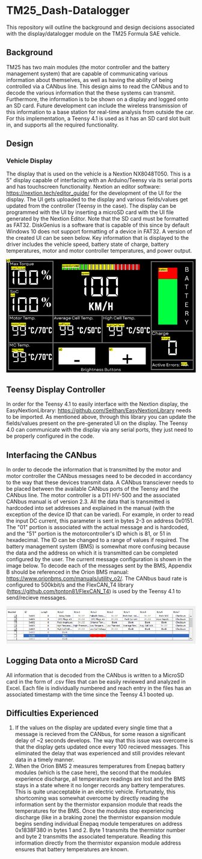 # TM25_Dash-Datalogger
This repository will outline the background and design decisions associated with the display/datalogger module on the TM25 Formula SAE vehicle.  
## Background
TM25 has two main modules (the motor controller and the battery management system) that are capable of communicating various information about themselves, as well as having the ability of being controlled via a CANbus line. 
This design aims to read the CANbus and to decode the various information that the these systems can transmit. Furthermore, the information is to be shown on a display and logged onto an SD card. Future development can
include the wireless transmission of this information to a base station for real-time analysis from outside the car. For this implementation, a Teensy 4.1 is used as it has an SD card slot built in, and supports
all the required functionality.
## Design
### Vehicle Display  
The display that is used on the vehicle is a Nextion NX8048T050. This is a 5" display capable of interfacing with an Arduino/Teensy via its serial ports and has touchscreen functionality. Nextion an editor software: 
https://nextion.tech/editor_guide/ for the development of the UI for the display. The UI gets uploaded to the display and various fields/values get updated from the controller (Teensy in the case). The display 
can be programmed with the UI by inserting a microSD card with the UI file generated by the Nextion Editor. Note that the SD card must be formatted as FAT32. DiskGenius is a software that is capable of this
since by default Windows 10 does not support formatting of a device in FAT32. A version of the created UI can be seen below. Key information that is displayed to the driver includes the vehicle speed, battery state of 
charge, battery temperatures, motor and motor controller temperatures,
and power output.  

![Display UI](/Images/Display_GUI.png)  
## Teensy Display Controller
In order for the Teensy 4.1 to easily interface with the Nextion display, the EasyNextionLibrary: https://github.com/Seithan/EasyNextionLibrary needs to be imported. As mentioned above, through this library you
can update the fields/values present on the pre-generated UI on the display. The Teensy 4.0 can communicate with the display via any serial ports, they just need to be properly configured in the code. 
## Interfacing the CANbus
In order to decode the information that is transmitted by the motor and motor controller the CANbus messages need to be decoded in accordancy to the way that these devices transmit data. A CANbus
transciever needs to be placed between the available CANbus ports of the Teensy and the CANbus line. The motor controller is a DTI HV-500 and the associated CANbus manual is of version 2.3. All the data that is transmitted
is hardcoded into set addresses and explained in the manual (with the exception of the device ID that can be varied). For example, in order to read the input DC current, this parameter is sent in bytes 2-3 on address 0x0151. 
The "01" portion is associated with the actual message and is hardcoded, and the "51" portion is the motorcontroller's ID which is 81, or 51 in hexadecimal. The ID can be changed to a range of values if required. The 
battery management system (BMS) is somewhat more confusing because the data and the address on which it is transmitted can be completed configured by the user. The current message configuration is shown in the image below. 
To decode each of the messages sent by the BMS, Appendix B should be referenced in the Orion BMS manual: https://www.orionbms.com/manuals/utility_o2/. The CANbus baud rate is configured to 500kbit/s and the FlexCAN_T4 
library (https://github.com/tonton81/FlexCAN_T4) is used by the Teensy 4.1 to send/recieve messages.  

![BMS CANbus Messages](/Images/BMS_CANbus_messages.png)
## Logging Data onto a MicroSD Card
All information that is decoded from the CANbus is written to a MicroSD card in the form of .csv files that can be easily reviewed and analyzed in Excel. Each file is individually numbered and reach entry in the files has an associated timestamp with the time since the Teensy 4.1 booted up.
## Difficulties Experienced
1. If the values on the display are updated every single time that a message is recieved from the CANbus, for some reason a significant delay of ~2 seconds develops. The way that this issue was overcome is that the display gets updated once every 100 recieved messages. This eliminated the delay that was experienced and still provides relevant data in a timely manner. 
2. When the Orion BMS 2 measures temperatures from Enepaq battery modules (which is the case here), the second that the modules experience discharge, all temperature readings are lost and the BMS stays in a state where it no longer records any battery temperatures. This is quite unacceptable in an electric vehicle. Fortunately, this shortcoming was somewhat overcome by directly reading the information sent by the thermistor expansion module that reads the temperatures for the BMS. Once the modules stop experiencing discharge (like in a braking zone) the thermistor expansion module begins sending individual Enepaq module temperatures on address 0x1838F380 in bytes 1 and 2. Byte 1 transmits the thermistor number and byte 2 transmitts the associated temperature. Reading this information directly from the thermistor expansion module address ensures that battery temperatures are known.
